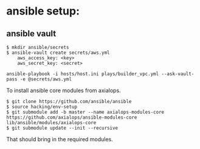 # ansible setup:

## ansible vault
```
$ mkdir ansible/secrets
$ ansible-vault create secrets/aws.yml
    aws_access_key: <key>
    aws_secret_key: <secret>
```

```
ansible-playbook -i hosts/host.ini plays/builder_vpc.yml --ask-vault-pass -e @secrets/aws.yml
```

To install ansible core modules from axialops.

```
$ git clone https://github.com/ansible/ansible
$ source hacking/env-setup
$ git submodule add -b master --name axialops-modules-core https://github.com/axialops/ansible-modules-core lib/ansible/modules/axialops-core
$ git submodule update --init --recursive
```

That should bring in the required modules.
